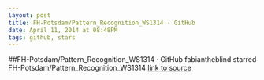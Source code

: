 ```yaml
---
layout: post
title: FH-Potsdam/Pattern_Recognition_WS1314 · GitHub
date: April 11, 2014 at 08:48PM
tags: github, stars
---
```

##FH-Potsdam/Pattern_Recognition_WS1314 · GitHub
fabiantheblind starred FH-Potsdam/Pattern_Recognition_WS1314
[link to source](http://ift.tt/1kCoXyt) 
